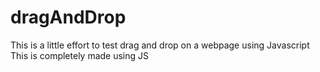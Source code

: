 # dragAndDrop
This is a little effort to test drag and drop on a webpage using Javascript
This is completely made using JS 

